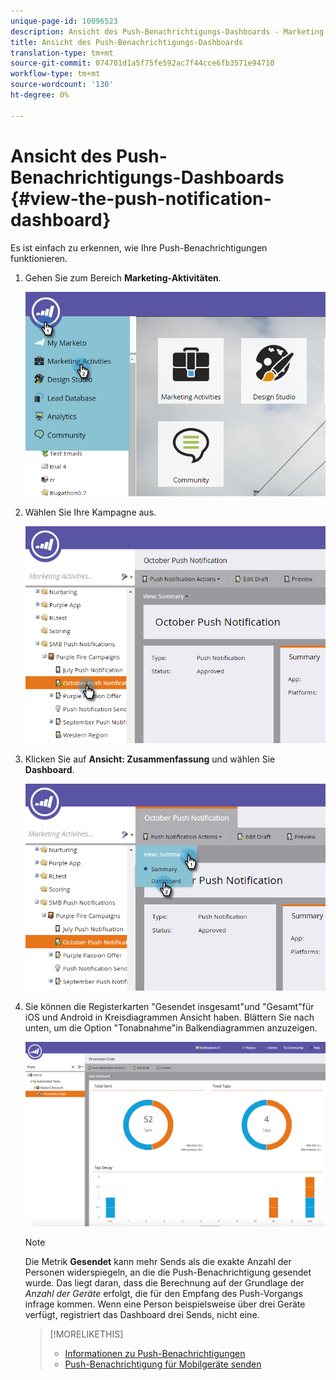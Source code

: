 ```yaml
---
unique-page-id: 10096523
description: Ansicht des Push-Benachrichtigungs-Dashboards - Marketing Docs - Produktdokumentation
title: Ansicht des Push-Benachrichtigungs-Dashboards
translation-type: tm+mt
source-git-commit: 074701d1a5f75fe592ac7f44cce6fb3571e94710
workflow-type: tm+mt
source-wordcount: '130'
ht-degree: 0%

---
```



# Ansicht des Push-Benachrichtigungs-Dashboards {#view-the-push-notification-dashboard}

Es ist einfach zu erkennen, wie Ihre Push-Benachrichtigungen funktionieren.

1. Gehen Sie zum Bereich **Marketing-Aktivitäten**.

   ![](assets/image2015-12-11-12-3a57-3a48.png)

1. Wählen Sie Ihre Kampagne aus.

   ![](assets/image2015-12-11-13-3a1-3a56.png)

1. Klicken Sie auf **Ansicht: Zusammenfassung** und wählen Sie **Dashboard**.

   ![](assets/image2015-12-11-13-3a4-3a23.png)

1. Sie können die Registerkarten &quot;Gesendet insgesamt&quot;und &quot;Gesamt&quot;für iOS und Android in Kreisdiagrammen Ansicht haben. Blättern Sie nach unten, um die Option &quot;Tonabnahme&quot;in Balkendiagrammen anzuzeigen.

   ![](assets/image2015-12-15-15-3a23-3a47.png)

   >[!NOTE]
   >
   >Die Metrik **Gesendet** kann mehr Sends als die exakte Anzahl der Personen widerspiegeln, an die die Push-Benachrichtigung gesendet wurde. Das liegt daran, dass die Berechnung auf der Grundlage der *Anzahl der Geräte* erfolgt, die für den Empfang des Push-Vorgangs infrage kommen. Wenn eine Person beispielsweise über drei Geräte verfügt, registriert das Dashboard drei Sends, nicht eine.

   >[!MORELIKETHIS]
   >
   >
   >    
   >    
   >    * [Informationen zu Push-Benachrichtigungen](understanding-push-notifications.md)
   >    * [Push-Benachrichtigung für Mobilgeräte senden](send-a-mobile-push-notification.md)


